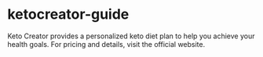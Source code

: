 # ketocreator-guide
Keto Creator provides a personalized keto diet plan to help you achieve your health goals. For pricing and details, visit the official website.
